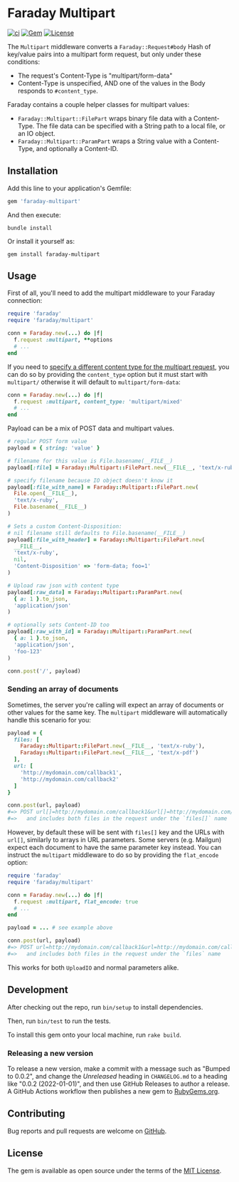 # Faraday Multipart

[![ci](https://github.com/lostisland/faraday-multipart/actions/workflows/ci.yaml/badge.svg)](https://github.com/lostisland/faraday-multipart/actions/workflows/ci.yaml)
[![Gem](https://img.shields.io/gem/v/faraday-multipart.svg?style=flat-square)](https://rubygems.org/gems/faraday-multipart)
[![License](https://img.shields.io/github/license/lostisland/faraday-multipart.svg?style=flat-square)](LICENSE.md)

The `Multipart` middleware converts a `Faraday::Request#body` Hash of key/value pairs into a multipart form request, but
only under these conditions:

* The request's Content-Type is "multipart/form-data"
* Content-Type is unspecified, AND one of the values in the Body responds to
  `#content_type`.

Faraday contains a couple helper classes for multipart values:

* `Faraday::Multipart::FilePart` wraps binary file data with a Content-Type. The file data can be specified with a String path to a
  local file, or an IO object.
* `Faraday::Multipart::ParamPart` wraps a String value with a Content-Type, and optionally a Content-ID.

## Installation

Add this line to your application's Gemfile:

```ruby
gem 'faraday-multipart'
```

And then execute:

```shell
bundle install
```

Or install it yourself as:

```shell
gem install faraday-multipart
```

## Usage

First of all, you'll need to add the multipart middleware to your Faraday connection:

```ruby
require 'faraday'
require 'faraday/multipart'

conn = Faraday.new(...) do |f|
  f.request :multipart, **options
  # ...
end
```

If you need to [specify a different content type for the multipart
request](https://www.iana.org/assignments/media-types/media-types.xhtml#multipart),
you can do so by providing the `content_type` option but it must start with
`multipart/`
otherwise it will default to `multipart/form-data`:

```ruby
conn = Faraday.new(...) do |f|
  f.request :multipart, content_type: 'multipart/mixed'
  # ...
end
```

Payload can be a mix of POST data and multipart values.

```ruby
# regular POST form value
payload = { string: 'value' }

# filename for this value is File.basename(__FILE__)
payload[:file] = Faraday::Multipart::FilePart.new(__FILE__, 'text/x-ruby')

# specify filename because IO object doesn't know it
payload[:file_with_name] = Faraday::Multipart::FilePart.new(
  File.open(__FILE__),
  'text/x-ruby',
  File.basename(__FILE__)
)

# Sets a custom Content-Disposition:
# nil filename still defaults to File.basename(__FILE__)
payload[:file_with_header] = Faraday::Multipart::FilePart.new(
  __FILE__,
  'text/x-ruby',
  nil,
  'Content-Disposition' => 'form-data; foo=1'
)

# Upload raw json with content type
payload[:raw_data] = Faraday::Multipart::ParamPart.new(
  { a: 1 }.to_json,
  'application/json'
)

# optionally sets Content-ID too
payload[:raw_with_id] = Faraday::Multipart::ParamPart.new(
  { a: 1 }.to_json,
  'application/json',
  'foo-123'
)

conn.post('/', payload)
```

### Sending an array of documents

Sometimes, the server you're calling will expect an array of documents or other values for the same key.
The `multipart` middleware will automatically handle this scenario for you:

```ruby
payload = {
  files: [
    Faraday::Multipart::FilePart.new(__FILE__, 'text/x-ruby'),
    Faraday::Multipart::FilePart.new(__FILE__, 'text/x-pdf')
  ],
  url: [
    'http://mydomain.com/callback1',
    'http://mydomain.com/callback2'
  ]
}

conn.post(url, payload)
#=> POST url[]=http://mydomain.com/callback1&url[]=http://mydomain.com/callback2
#=>   and includes both files in the request under the `files[]` name
```

However, by default these will be sent with `files[]` key and the URLs with `url[]`, similarly to arrays in URL parameters.
Some servers (e.g. Mailgun) expect each document to have the same parameter key instead.
You can instruct the `multipart` middleware to do so by providing the `flat_encode` option:

```ruby
require 'faraday'
require 'faraday/multipart'

conn = Faraday.new(...) do |f|
  f.request :multipart, flat_encode: true
  # ...
end

payload = ... # see example above

conn.post(url, payload)
#=> POST url=http://mydomain.com/callback1&url=http://mydomain.com/callback2
#=>   and includes both files in the request under the `files` name
```

This works for both `UploadIO` and normal parameters alike.

## Development

After checking out the repo, run `bin/setup` to install dependencies.

Then, run `bin/test` to run the tests.

To install this gem onto your local machine, run `rake build`.

### Releasing a new version

To release a new version, make a commit with a message such as "Bumped to 0.0.2", and change the _Unreleased_ heading in `CHANGELOG.md` to a heading like "0.0.2 (2022-01-01)", and then use GitHub Releases to author a release. A GitHub Actions workflow then publishes a new gem to [RubyGems.org](https://rubygems.org/gems/faraday-multipart).

## Contributing

Bug reports and pull requests are welcome on [GitHub](https://github.com/lostisland/faraday-multipart).

## License

The gem is available as open source under the terms of the [MIT License](https://opensource.org/licenses/MIT).
